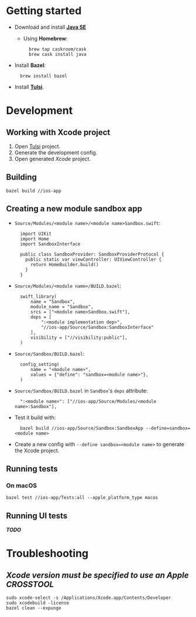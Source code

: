 # Getting started

- Download and install **[Java SE]**

    - Using **Homebrew**:

            brew tap caskroom/cask
            brew cask install java

- Install **Bazel**:

        brew install bazel

- Install **[Tulsi]**.

# Development

## Working with Xcode project

1. Open [Tulsi] project.
1. Generate the development config.
1. Open generated *Xcode* project.

## Building

    bazel build //ios-app

## Creating a new module sandbox app

- `Source/Modules/<module name>/<module name>Sandbox.swift`:

        import UIKit
        import Home
        import SandboxInterface

        public class SandboxProvider: SandboxProviderProtocol {
          public static var viewController: UIViewController {
            return HomeBuilder.build()
          }
        }

- `Source/Modules/<module name>/BUILD.bazel`:

        swift_library(
            name = "Sandbox",
            module_name = "Sandbox",
            srcs = ["<module name>Sandbox.swift"],
            deps = [
                ":<module implementation dep>",
                "//ios-app/Source/Sandbox:SandboxInterface"
            ],
            visibility = ["//visibility:public"],
        )

- `Source/Sandbox/BUILD.bazel`:

        config_setting(
            name = "<module name>",
            values = {"define": "sandbox=<module name>"},
        )

- `Source/Sandbox/BUILD.bazel` in `Sandbox`'s `deps` attribute:

        ":<module name>": ["//ios-app/Source/Modules/<module name>:Sandbox"],

- Test it build with:

        bazel build //ios-app/Source/Sandbox:SandboxApp --define=sandbox=<module name>

- Create a new config with `--define sandbox=<module name>` to generate the
  Xcode project.

## Running tests

### On **macOS**

    bazel test //ios-app/Tests:all --apple_platform_type macos

## Running UI tests

***TODO***

# Troubleshooting

## *Xcode version must be specified to use an Apple CROSSTOOL*

    sudo xcode-select -s /Applications/Xcode.app/Contents/Developer
    sudo xcodebuild -license
    bazel clean --expunge

[Java SE]: https://www.oracle.com/technetwork/java/javase/downloads/index.html
[Tulsi]: https://github.com/bazelbuild/tulsi
